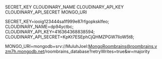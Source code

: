 SECRET_KEY
CLOUDINARY_NAME
CLOUDINARY_API_KEY
CLOUDINARY_API_SECRET
MONGO_URI

SECRET_KEY=iooig123444sa1f999e87rfgopksklfeo;
CLOUDINARY_NAME=dp94yctbc;
CLOUDINARY_API_KEY=416364368838594;
CLOUDINARY_API_SECRET=KpKt7ESEphCjQHMZPGW7lloW5t8;

MONGO_URI=mongodb+srv://MuluhJoel:MongoRoombrains@roombrains.vzm7h.mongodb.net/roombrains_database?retryWrites=true&w=majority
